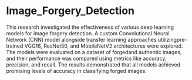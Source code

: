 # Image_Forgery_Detection
This research investigated the effectiveness of various deep learning models for image forgery detection. A custom Convolutional Neural Network (CNN) model alongside transfer learning approaches utilizingpre-trained VGG16, ResNet50, and MobileNetV2 architectures were explored. The models were evaluated on a dataset of forgedand authentic images, and their performance was compared using metrics like accuracy, precision, and recall. The results demonstrated that all models achieved promising levels of accuracy in classifying forged images.
